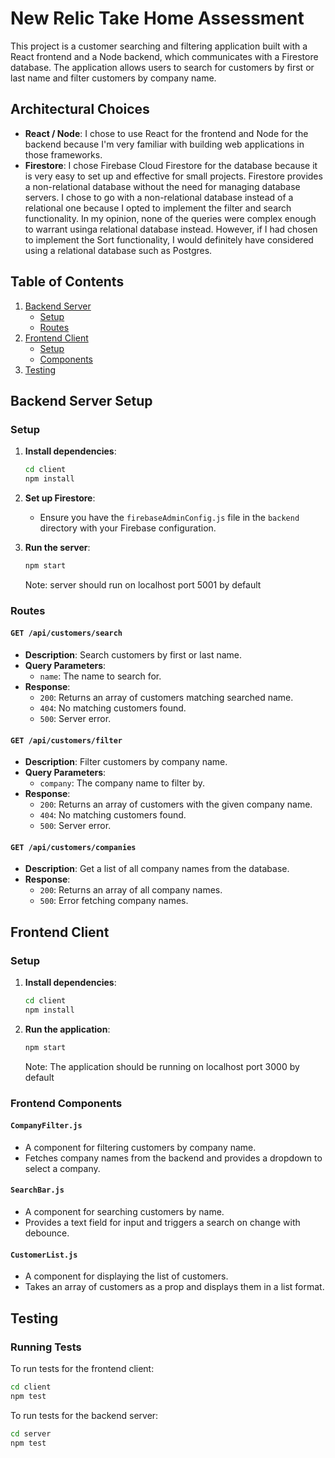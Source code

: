 # New Relic Take Home Assessment

This project is a customer searching and filtering application built with a React frontend and a Node backend, which communicates with a Firestore database. The application allows users to search for customers by first or last name and filter customers by company name.

## Architectural Choices

- **React / Node**: I chose to use React for the frontend and Node for the backend because I'm very familiar with building web applications in those frameworks.
- **Firestore**: I chose Firebase Cloud Firestore for the database because it is very easy to set up and effective for small projects. Firestore provides a non-relational database without the need for managing database servers. I chose to go with a non-relational database instead of a relational one because I opted to implement the filter and search functionality. In my opinion, none of the queries were complex enough to warrant usinga relational database instead. However, if I had chosen to implement the Sort functionality, I would definitely have considered using a relational database such as Postgres.

## Table of Contents

1. [Backend Server](#backend-server)
   - [Setup](#setup)
   - [Routes](#routes)
2. [Frontend Client](#frontend-client)
   - [Setup](#setup-1)
   - [Components](#components)
3. [Testing](#testing)

## Backend Server Setup

### Setup

1. **Install dependencies**:
   ```sh
   cd client
   npm install
   ```

2. **Set up Firestore**:
    - Ensure you have the `firebaseAdminConfig.js` file in the `backend` directory with your Firebase configuration.

3. **Run the server**:
    ```sh
    npm start
    ```
    Note: server should run on localhost port 5001 by default

### Routes

#### `GET /api/customers/search`

- **Description**: Search customers by first or last name.
- **Query Parameters**:
  - `name`: The name to search for.
- **Response**: 
  - `200`: Returns an array of customers matching searched name.
  - `404`: No matching customers found.
  - `500`: Server error.

#### `GET /api/customers/filter`

- **Description**: Filter customers by company name.
- **Query Parameters**:
  - `company`: The company name to filter by.
- **Response**:
  - `200`: Returns an array of customers with the given company name.
  - `404`: No matching customers found.
  - `500`: Server error.

#### `GET /api/customers/companies`

- **Description**: Get a list of all company names from the database.
- **Response**:
  - `200`: Returns an array of all company names.
  - `500`: Error fetching company names.

## Frontend Client

### Setup

1. **Install dependencies**:
   ```sh
   cd client
   npm install
   ```

2. **Run the application**:
    ```sh
    npm start
    ```
    Note: The application should be running on localhost port 3000 by default

### Frontend Components

#### `CompanyFilter.js`

- A component for filtering customers by company name.
- Fetches company names from the backend and provides a dropdown to select a company.

#### `SearchBar.js`

- A component for searching customers by name.
- Provides a text field for input and triggers a search on change with debounce.

#### `CustomerList.js`

- A component for displaying the list of customers.
- Takes an array of customers as a prop and displays them in a list format.

## Testing

### Running Tests

To run tests for the frontend client:
```sh
cd client
npm test
```

To run tests for the backend server:
```sh
cd server
npm test
```
